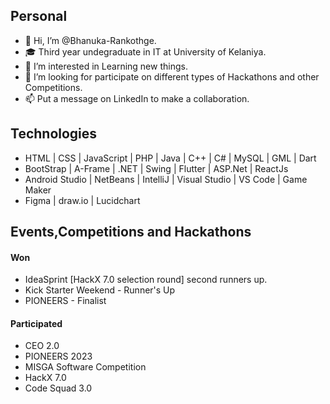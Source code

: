 <h2>Personal</h2>

- 👋 Hi, I’m @Bhanuka-Rankothge.
- 🎓 Third year undegraduate in IT at University of Kelaniya.
- 👀 I’m interested in Learning new things.
- 💞️ I’m looking for participate on different types of Hackathons and other Competitions.
- 📫 Put a message on LinkedIn to make a collaboration.

<h2>Technologies</h2>
<ul>
  <li>HTML | CSS | JavaScript | PHP | Java | C++ | C# | MySQL | GML | Dart</li>
  <li>BootStrap | A-Frame | .NET  |  Swing  |  Flutter | ASP.Net | ReactJs</li>
  <li>Android Studio | NetBeans | IntelliJ | Visual Studio | VS Code | Game Maker</li>
  <li>Figma | draw.io | Lucidchart</li>
</ul>
<h2>Events,Competitions and Hackathons</h2>
  <h4>Won</h4>
   <ul>
      <li>
        IdeaSprint [HackX 7.0 selection round] second runners up.
      </li>
     <li>
        Kick Starter Weekend - Runner's Up
      </li>
     <li>
        PIONEERS - Finalist
      </li>
  </ul>
  <h4>Participated</h4>
  <ul>
    <li>
        CEO 2.0
      </li>
    <li>
        PIONEERS 2023
      </li>
      <li>
        MISGA Software Competition
      </li>
      <li>
        HackX 7.0
      </li>
      <li>
        Code Squad 3.0
      </li>
  </ul>
    
<!---
Bhanuka-Rankothge/Bhanuka-Rankothge is a ✨ special ✨ repository because its `README.md` (this file) appears on your GitHub profile.
You can click the Preview link to take a look at your changes.
--->
